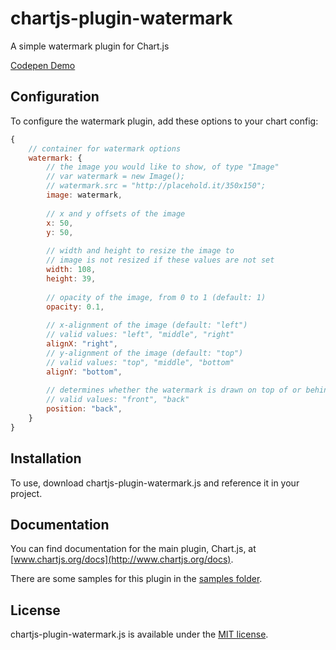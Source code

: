 # chartjs-plugin-watermark

A simple watermark plugin for Chart.js

[Codepen Demo](http://codepen.io/albinodrought/pen/RovdYp)

## Configuration

To configure the watermark plugin, add these options to your chart config:

```javascript
{
    // container for watermark options
	watermark: {
	    // the image you would like to show, of type "Image"
	    // var watermark = new Image();
	    // watermark.src = "http://placehold.it/350x150";
        image: watermark,
        
        // x and y offsets of the image
        x: 50,
        y: 50,
        
        // width and height to resize the image to
        // image is not resized if these values are not set
        width: 108,
        height: 39,
        
        // opacity of the image, from 0 to 1 (default: 1)
        opacity: 0.1,
        
        // x-alignment of the image (default: "left")
        // valid values: "left", "middle", "right"
        alignX: "right",
        // y-alignment of the image (default: "top")
        // valid values: "top", "middle", "bottom"
        alignY: "bottom",
        
        // determines whether the watermark is drawn on top of or behind the chart
        // valid values: "front", "back"
        position: "back",
	}
}
```

## Installation

To use, download chartjs-plugin-watermark.js and reference it in your project.

## Documentation

You can find documentation for the main plugin, Chart.js, at [www.chartjs.org/docs](http://www.chartjs.org/docs).

There are some samples for this plugin in the [samples folder](samples).

## License

chartjs-plugin-watermark.js is available under the [MIT license](http://opensource.org/licenses/MIT).
